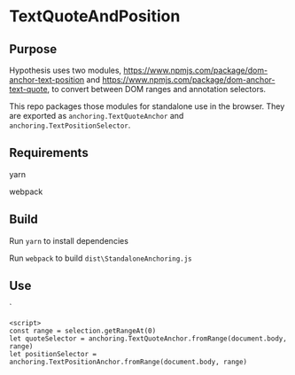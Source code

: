 # TextQuoteAndPosition

## Purpose

Hypothesis uses two modules, https://www.npmjs.com/package/dom-anchor-text-position and https://www.npmjs.com/package/dom-anchor-text-quote, to convert between DOM ranges and annotation selectors.

This repo packages those modules for standalone use in the browser. They are exported as `anchoring.TextQuoteAnchor` and `anchoring.TextPositionSelector`.

## Requirements

yarn

webpack

## Build

Run `yarn` to install dependencies

Run `webpack` to build `dist\StandaloneAnchoring.js`

## Use

`<script src="PATH/StandaloneAnchoring.js"></script>

```
<script>
const range = selection.getRangeAt(0)
let quoteSelector = anchoring.TextQuoteAnchor.fromRange(document.body, range)
let positionSelector = anchoring.TextPositionAnchor.fromRange(document.body, range)
